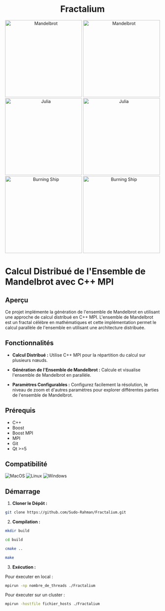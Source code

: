 <h1 align="center">Fractalium</h1>

<p align="center">
  <img width="250px" height="250px" src="https://github.com/Sudo-Rahman/Fractalium/blob/main/documentation/image/mandelbrot1.png" alt="Mandelbrot" />
  <img width="250px" height="250px" src="https://github.com/Sudo-Rahman/Fractalium/blob/main/documentation/image/mandelbrot2.png" alt="Mandelbrot" />
  <img width="250px" height="250px" src="https://github.com/Sudo-Rahman/Fractalium/blob/main/documentation/image/julia1.png" alt="Julia" />
  <img width="250px" height="250px" src="https://github.com/Sudo-Rahman/Fractalium/blob/main/documentation/image/julia2.png" alt="Julia" />
  <img width="250px" height="250px" src="https://github.com/Sudo-Rahman/Fractalium/blob/main/documentation/image/bs1.png" alt="Burning Ship" />
  <img width="250px" height="250px" src="https://github.com/Sudo-Rahman/Fractalium/blob/main/documentation/image/bs2.png" alt="Burning Ship" />
</p>

# Calcul Distribué de l'Ensemble de Mandelbrot avec C++ MPI

## Aperçu

Ce projet implémente la génération de l'ensemble de Mandelbrot en utilisant
une approche de calcul distribué en C++ MPI. L'ensemble de Mandelbrot est un
fractal célèbre en mathématiques et cette implémentation permet le calcul parallèle de l'ensemble en utilisant une
architecture distribuée.

## Fonctionnalités

- **Calcul Distribué :** Utilise C++ MPI pour la répartition du calcul sur plusieurs nœuds.

- **Génération de l'Ensemble de Mandelbrot :** Calcule et visualise l'ensemble de Mandelbrot en parallèle.

- **Paramètres Configurables :** Configurez facilement la résolution, le niveau de zoom et d'autres paramètres pour
  explorer différentes parties de l'ensemble de Mandelbrot.

## Prérequis

- C++
- Boost
- Boost MPI
- MPI
- Git
- Qt >=5

## Compatibilité

<img src="https://img.shields.io/badge/OS-MacOS-informational?style=flat&logo=apple&logoColor=white&color=2bbc8a" alt="MacOS" />
<img src="https://img.shields.io/badge/OS-Linux-informational?style=flat&logo=linux&logoColor=white&color=2bbc8a" alt="Linux" />
<img src="https://img.shields.io/badge/OS-Windows-informational?style=flat&logo=windows&logoColor=white&color=2bbc8a" alt="Windows" />

## Démarrage

1. **Cloner le Dépôt :**

```bash
git clone https://github.com/Sudo-Rahman/Fractalium.git
```

2. **Compilation :**

```bash
mkdir build
```

```bash
cd build
```

```bash
cmake ..
```

```bash
make
```

3. **Exécution :**

Pour éxecuter en local :

```bash
mpirun -np nombre_de_threads ./Fractalium
```

Pour éxecuter sur un cluster :

```bash
mpirun -hostfile fichier_hosts ./Fractalium
```






